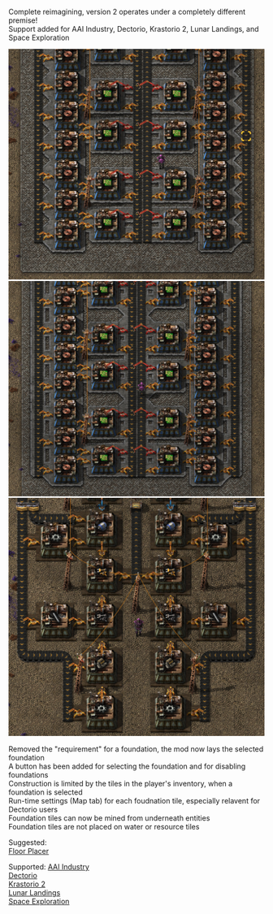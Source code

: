 Complete reimagining, version 2 operates under a completely different premise!  
Support added for AAI Industry, Dectorio, Krastorio 2, Lunar Landings, and Space Exploration  

![pic 1](/pic1.png)  
![pic 2](/pic2.png)  
![pic 3](/pic3.png)  

Removed the "requirement" for a foundation, the mod now lays the selected foundation  
A button has been added for selecting the foundation and for disabling foundations  
Construction is limited by the tiles in the player's inventory, when a foundation is selected  
Run-time settings (Map tab) for each foudnation tile, especially relavent for Dectorio users  
Foundation tiles can now be mined from underneath entities  
Foundation tiles are not placed on water or resource tiles  

Suggested:  
[Floor Placer](https://mods.factorio.com/mod/floor-placer/metrics)  

Supported:
[AAI Industry](https://mods.factorio.com/mod/aai-industry)  
[Dectorio](https://mods.factorio.com/mod/Dectorio)  
[Krastorio 2](https://mods.factorio.com/mod/Krastorio2)  
[Lunar Landings](https://mods.factorio.com/mod/LunarLandings)  
[Space Exploration](https://mods.factorio.com/mod/space-exploration)  

